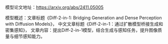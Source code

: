 模型论文地址：https://arxiv.org/abs/2411.05005

模型概述：文章标题《Diff-2-in-1: Bridging Generation and Dense Perception with Diffusion Models》，
中文文章标题《Diff-2-in-1：通过扩散模型桥接生成和密集感知》，
文章内容：提出Diff-2-in-1模型，结合生成与感知任务，提升图像质量与细节感知能力。
